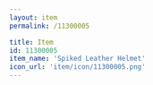```yaml
---
layout: item
permalink: /11300005

title: Item
id: 11300005
item_name: 'Spiked Leather Helmet'
icon_url: 'item/icon/11300005.png'
---
```

